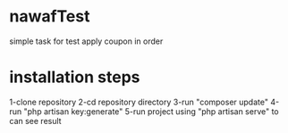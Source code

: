 # nawafTest
simple task for test apply coupon in order
# installation steps
1-clone repository
2-cd repository directory
3-run "composer update"
4-run "php artisan key:generate"
5-run project using "php artisan serve" to can see result
